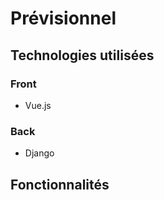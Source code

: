 # Prévisionnel

## Technologies utilisées

### Front

- Vue.js

### Back

- Django

## Fonctionnalités
